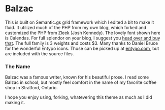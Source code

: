 # Balzac

This is built on Semantic.gs grid framework which I edited a bit to make it fluid. It utilized much of the PHP from my own blog, which forked and customized the PHP from Zleek (Josh Kennedy). The lovely font shown here is Calendas. For full splendor on your blog, I suggest you [head over and buy that](http://calendasplus.com/). The full family is 3 weights and costs $3. Many thanks to Daniel Bruce for the wonderful Entypo icons. Those can be picked up at [entypo.com](http://entypo.com), but are included with the source files.

### The Name
Balzac was a famous writer, known for his beautiful prose. I read some Balzac in school, but mostly feel comfort in the name of my favorite coffee shop in Stratford, Ontario. 

I hope you enjoy using, forking, whatevering this theme as much as I did making it. 
